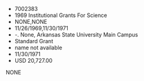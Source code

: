 * 7002383
* 1969 Institutional Grants For Science
* NONE,NONE
* 11/26/1969,11/30/1971
* -. None, Arkansas State University Main Campus
* Standard Grant
*   name not available
* 11/30/1971
* USD 20,727.00

NONE